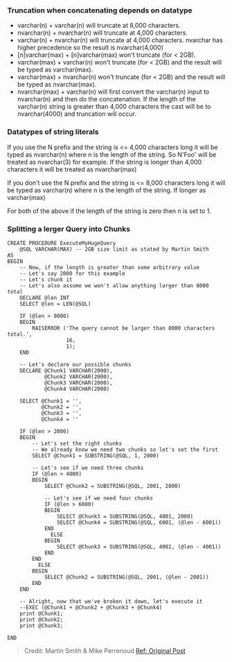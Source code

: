 ### Truncation when concatenating depends on datatype
- varchar(n) + varchar(n) will truncate at 8,000 characters.
- nvarchar(n) + nvarchar(n) will truncate at 4,000 characters.
- varchar(n) + nvarchar(n) will truncate at 4,000 characters. nvarchar has higher precedence so the result is nvarchar(4,000) 
- [n]varchar(max) + [n]varchar(max) won't truncate (for < 2GB).
- varchar(max) + varchar(n) won't truncate (for < 2GB) and the result will be typed as varchar(max).
- varchar(max) + nvarchar(n) won't truncate (for < 2GB) and the result will be typed as nvarchar(max).
- nvarchar(max) + varchar(n) will first convert the varchar(n) input to nvarchar(n) and then do the concatenation. 
  If the length of the varchar(n) string is greater than 4,000 characters the cast will be to nvarchar(4000) and truncation will occur.
  
### Datatypes of string literals
If you use the N prefix and the string is <= 4,000 characters long it will be typed as nvarchar(n) where n is the length of the string. So N'Foo' will be treated as nvarchar(3) for example. If the string is longer than 4,000 characters it will be treated as nvarchar(max)

If you don't use the N prefix and the string is <= 8,000 characters long it will be typed as varchar(n) where n is the length of the string. If longer as varchar(max)

For both of the above if the length of the string is zero then n is set to 1.

### Splitting a lerger Query into Chunks

```
CREATE PROCEDURE ExecuteMyHugeQuery
    @SQL VARCHAR(MAX) -- 2GB size limit as stated by Martin Smith
AS
BEGIN
    -- Now, if the length is greater than some arbitrary value
    -- Let's say 2000 for this example
    -- Let's chunk it
    -- Let's also assume we won't allow anything larger than 8000 total
    DECLARE @len INT
    SELECT @len = LEN(@SQL)

    IF (@len > 8000)
    BEGIN
        RAISERROR ('The query cannot be larger than 8000 characters total.',
                   16,
                   1);
    END

    -- Let's declare our possible chunks
    DECLARE @Chunk1 VARCHAR(2000),
            @Chunk2 VARCHAR(2000),
            @Chunk3 VARCHAR(2000),
            @Chunk4 VARCHAR(2000)

    SELECT @Chunk1 = '',
           @Chunk2 = '',
           @Chunk3 = '',
           @Chunk4 = ''

    IF (@len > 2000)
    BEGIN
        -- Let's set the right chunks
        -- We already know we need two chunks so let's set the first
        SELECT @Chunk1 = SUBSTRING(@SQL, 1, 2000)

        -- Let's see if we need three chunks
        IF (@len > 4000)
        BEGIN
            SELECT @Chunk2 = SUBSTRING(@SQL, 2001, 2000)

            -- Let's see if we need four chunks
            IF (@len > 6000)
            BEGIN
                SELECT @Chunk3 = SUBSTRING(@SQL, 4001, 2000)
                SELECT @Chunk4 = SUBSTRING(@SQL, 6001, (@len - 6001))
            END
              ELSE
            BEGIN
                SELECT @Chunk3 = SUBSTRING(@SQL, 4001, (@len - 4001))
            END
        END
          ELSE
        BEGIN
            SELECT @Chunk2 = SUBSTRING(@SQL, 2001, (@len - 2001))
        END
    END

    -- Alright, now that we've broken it down, let's execute it
    --EXEC (@Chunk1 + @Chunk2 + @Chunk3 + @Chunk4)
	print @Chunk1;
	print @Chunk2;
	print @Chunk3;

END
```

> Credit: Martin Smith & Mike Perrenoud [Ref: Original Post](https://stackoverflow.com/questions/12639948/sql-nvarchar-and-varchar-limits) 
